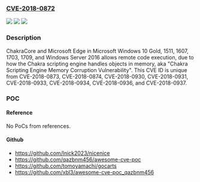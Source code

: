 ### [CVE-2018-0872](https://cve.mitre.org/cgi-bin/cvename.cgi?name=CVE-2018-0872)
![](https://img.shields.io/static/v1?label=Product&message=ChakraCore%2C%20Microsoft%20Edge&color=blue)
![](https://img.shields.io/static/v1?label=Version&message=n%2Fa&color=blue)
![](https://img.shields.io/static/v1?label=Vulnerability&message=Remote%20Code%20Execution&color=brighgreen)

### Description

ChakraCore and Microsoft Edge in Microsoft Windows 10 Gold, 1511, 1607, 1703, 1709, and Windows Server 2016 allows remote code execution, due to how the Chakra scripting engine handles objects in memory, aka "Chakra Scripting Engine Memory Corruption Vulnerability". This CVE ID is unique from CVE-2018-0873, CVE-2018-0874, CVE-2018-0930, CVE-2018-0931, CVE-2018-0933, CVE-2018-0934, CVE-2018-0936, and CVE-2018-0937.

### POC

#### Reference
No PoCs from references.

#### Github
- https://github.com/lnick2023/nicenice
- https://github.com/qazbnm456/awesome-cve-poc
- https://github.com/tomoyamachi/gocarts
- https://github.com/xbl3/awesome-cve-poc_qazbnm456

